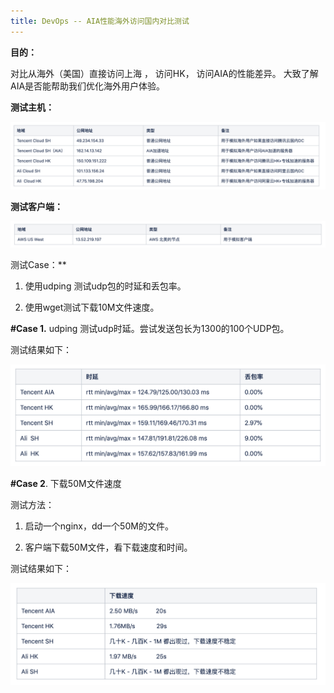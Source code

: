 ```yaml
---
title: DevOps -- AIA性能海外访问国内对比测试
---
```




**目的：**  

对比从海外（美国）直接访问上海 ， 访问HK， 访问AIA的性能差异。 大致了解AIA是否能帮助我们优化海外用户体验。



**测试主机：**

![image-20200520225605059](https://raw.githubusercontent.com/LipingMao/LipingMao.github.io/master/_posts/picture/image-20200520225605059.png)



**测试客户端：** 

![image-20200520225622022](https://raw.githubusercontent.com/LipingMao/LipingMao.github.io/master/_posts/picture/image-20200520225622022.png)



测试Case：**

1. 使用udping 测试udp包的时延和丢包率。

2. 使用wget测试下载10M文件速度。

   

   

**#Case 1.** udping 测试udp时延。尝试发送包长为1300的100个UDP包。  

测试结果如下：

![image-20200520225644936](https://raw.githubusercontent.com/LipingMao/LipingMao.github.io/master/_posts/picture/image-20200520225644936.png)



**#Case 2**. 下载50M文件速度 

测试方法：

1) 启动一个nginx，dd一个50M的文件。

2) 客户端下载50M文件，看下载速度和时间。

测试结果如下：

![image-20200520225704364](https://raw.githubusercontent.com/LipingMao/LipingMao.github.io/master/_posts/picture/image-20200520225704364.png)
